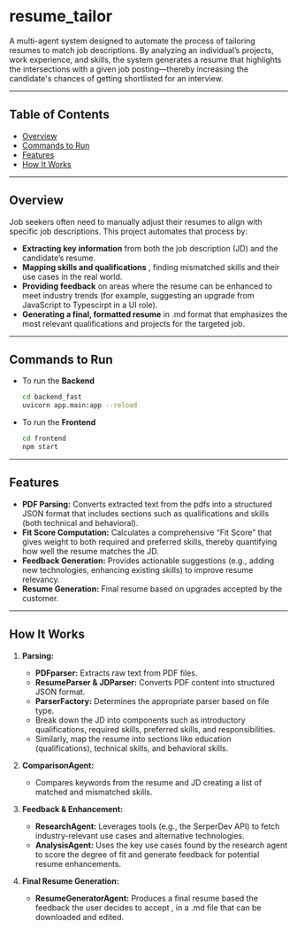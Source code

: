 # resume_tailor

A multi-agent system designed to automate the process of tailoring resumes to match job descriptions. By analyzing an individual’s projects, work experience, and skills, the system generates a resume that highlights the intersections with a given job posting—thereby increasing the candidate's chances of getting shortlisted for an interview.

---

## Table of Contents

- [Overview](#overview)
- [Commands to Run](#commands-to-run)
- [Features](#features)
- [How It Works](#how-it-works)
  

---

## Overview

Job seekers often need to manually adjust their resumes to align with specific job descriptions. This project automates that process by:

- **Extracting key information** from both the job description (JD) and the candidate’s resume.
- **Mapping skills and qualifications** , finding mismatched skills and their use cases in the real world.
- **Providing feedback** on areas where the resume can be enhanced to meet industry trends (for example, suggesting an upgrade from JavaScript to Typescirpt in a UI role).
- **Generating a final, formatted resume** in .md format that emphasizes the most relevant qualifications and projects for the targeted job.

---
## Commands to Run 
- To run the **Backend**
   ```bash
   cd backend_fast
   uvicorn app.main:app --reload
   ```

- To run the **Frontend**
  ```bash
  cd frontend
  npm start
  ```

---
## Features

- **PDF Parsing:** Converts extracted text from the pdfs into a structured JSON format that includes sections such as qualifications and skills (both technical and behavioral).
- **Fit Score Computation:** Calculates a comprehensive “Fit Score” that gives weight to both required and preferred skills, thereby quantifying how well the resume matches the JD.
- **Feedback Generation:** Provides actionable suggestions (e.g., adding new technologies, enhancing existing skills) to improve resume relevancy.
- **Resume Generation:** Final resume based on upgrades accepted by the customer.

---

## How It Works

1. **Parsing:**
   - **PDFparser:** Extracts raw text from PDF files.
   - **ResumeParser & JDParser:** Converts PDF content into structured JSON format.
   - **ParserFactory:** Determines the appropriate parser based on file type.
   - Break down the JD into components such as introductory qualifications, required skills, preferred skills, and responsibilities.
   - Similarly, map the resume into sections like education (qualifications), technical skills, and behavioral skills.

3. **ComparisonAgent:**
   - Compares keywords from the resume and JD creating a list of matched and mismatched skills.
     

5. **Feedback & Enhancement:**
   - **ResearchAgent:** Leverages tools (e.g., the SerperDev API) to fetch industry-relevant use cases and alternative technologies.
   - **AnalysisAgent:** Uses the key use cases found by the research agent to score the degree of fit and generate feedback for potential resume enhancements.

6. **Final Resume Generation:**
   - **ResumeGeneratorAgent:** Produces a final resume based the feedback the user decides to accept , in a .md file that can be downloaded and edited.


